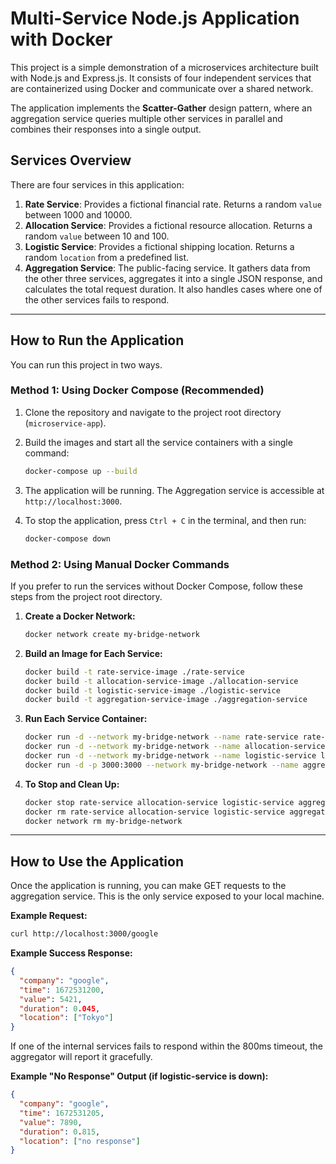 # Multi-Service Node.js Application with Docker

This project is a simple demonstration of a microservices architecture built with Node.js and Express.js. It consists of four independent services that are containerized using Docker and communicate over a shared network.

The application implements the **Scatter-Gather** design pattern, where an aggregation service queries multiple other services in parallel and combines their responses into a single output.

## Services Overview

There are four services in this application:

1.  **Rate Service**: Provides a fictional financial rate. Returns a random `value` between 1000 and 10000.
2.  **Allocation Service**: Provides a fictional resource allocation. Returns a random `value` between 10 and 100.
3.  **Logistic Service**: Provides a fictional shipping location. Returns a random `location` from a predefined list.
4.  **Aggregation Service**: The public-facing service. It gathers data from the other three services, aggregates it into a single JSON response, and calculates the total request duration. It also handles cases where one of the other services fails to respond.

---

## How to Run the Application

You can run this project in two ways.

### Method 1: Using Docker Compose (Recommended)

1.  Clone the repository and navigate to the project root directory (`microservice-app`).

2.  Build the images and start all the service containers with a single command:

    ```sh
    docker-compose up --build
    ```

3.  The application will be running. The Aggregation service is accessible at `http://localhost:3000`.

4.  To stop the application, press `Ctrl + C` in the terminal, and then run:
    ```sh
    docker-compose down
    ```

### Method 2: Using Manual Docker Commands

If you prefer to run the services without Docker Compose, follow these steps from the project root directory.

1.  **Create a Docker Network:**

    ```sh
    docker network create my-bridge-network
    ```

2.  **Build an Image for Each Service:**

    ```sh
    docker build -t rate-service-image ./rate-service
    docker build -t allocation-service-image ./allocation-service
    docker build -t logistic-service-image ./logistic-service
    docker build -t aggregation-service-image ./aggregation-service
    ```

3.  **Run Each Service Container:**

    ```sh
    docker run -d --network my-bridge-network --name rate-service rate-service-image
    docker run -d --network my-bridge-network --name allocation-service allocation-service-image
    docker run -d --network my-bridge-network --name logistic-service logistic-service-image
    docker run -d -p 3000:3000 --network my-bridge-network --name aggregation-service aggregation-service-image
    ```

4.  **To Stop and Clean Up:**
    ```sh
    docker stop rate-service allocation-service logistic-service aggregation-service
    docker rm rate-service allocation-service logistic-service aggregation-service
    docker network rm my-bridge-network
    ```

---

## How to Use the Application

Once the application is running, you can make GET requests to the aggregation service. This is the only service exposed to your local machine.

**Example Request:**

```sh
curl http://localhost:3000/google
```

**Example Success Response:**

```json
{
  "company": "google",
  "time": 1672531200,
  "value": 5421,
  "duration": 0.045,
  "location": ["Tokyo"]
}
```

If one of the internal services fails to respond within the 800ms timeout, the aggregator will report it gracefully.

**Example "No Response" Output (if logistic-service is down):**

```json
{
  "company": "google",
  "time": 1672531205,
  "value": 7890,
  "duration": 0.815,
  "location": ["no response"]
}
```
